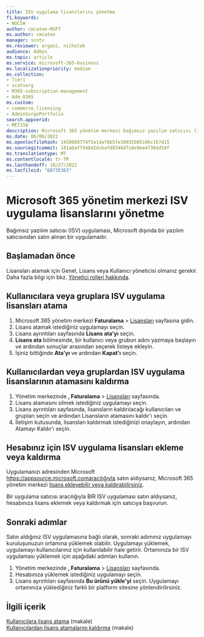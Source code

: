 ```yaml
---
title: ISV uygulama lisanslarını yönetme
f1.keywords:
- NOCSH
author: cmcatee-MSFT
ms.author: cmcatee
manager: scotv
ms.reviewer: argani, nicholak
audience: Admin
ms.topic: article
ms.service: microsoft-365-business
ms.localizationpriority: medium
ms.collection:
- Tier1
- scotvorg
- M365-subscription-management
- Adm_O365
ms.custom:
- commerce_licensing
- AdminSurgePortfolio
search.appverid:
- MET150
description: Microsoft 365 yönetim merkezi bağımsız yazılım satıcısı (ISV) uygulamalarının lisanslarını yönetmeyi öğrenin.
ms.date: 06/08/2022
ms.openlocfilehash: 1458088774f5a1daf8b5fe10032b05196c167d15
ms.sourcegitcommit: 181a0aff54842dcbafd834647c6e9ee47304d10f
ms.translationtype: MT
ms.contentlocale: tr-TR
ms.lasthandoff: 10/27/2022
ms.locfileid: "68735363"
---
```

# <a name="manage-isv-app-licenses-in-the-microsoft-365-admin-center"></a>Microsoft 365 yönetim merkezi ISV uygulama lisanslarını yönetme

Bağımsız yazılım satıcısı (ISV) uygulaması, Microsoft dışında bir yazılım satıcısından satın alınan bir uygulamadır.

## <a name="before-you-begin"></a>Başlamadan önce

Lisansları atamak için Genel, Lisans veya Kullanıcı yöneticisi olmanız gerekir. Daha fazla bilgi için bkz. [Yönetici rolleri hakkında](../../admin/add-users/about-admin-roles.md).

## <a name="assign-isv-app-licenses-to-users-or-groups"></a>Kullanıcılara veya gruplara ISV uygulama lisansları atama

1. Microsoft 365 yönetim merkezi **Faturalama** > <a href="https://go.microsoft.com/fwlink/p/?linkid=842264" target="_blank">Lisansları</a> sayfasına gidin.
2. Lisans atamak istediğiniz uygulamayı seçin.
3. Lisans ayrıntıları sayfasında **Lisans ata'yı** seçin.
4. **Lisans ata** bölmesinde, bir kullanıcı veya grubun adını yazmaya başlayın ve ardından sonuçlar arasından seçerek listeye ekleyin.
5. İşiniz bittiğinde **Ata'yı** ve ardından **Kapat'ı** seçin.

## <a name="unassign-isv-app-licenses-from-users-or-groups"></a>Kullanıcılardan veya gruplardan ISV uygulama lisanslarının atamasını kaldırma

1. Yönetim merkezinde **, Faturalama** > <a href="https://go.microsoft.com/fwlink/p/?linkid=842264" target="_blank">Lisansları</a> sayfasında.
2. Lisans atamasını silmek istediğiniz uygulamayı seçin.
3. Lisans ayrıntıları sayfasında, lisansların kaldırılacağı kullanıcıları ve grupları seçin ve ardından Lisansların atamasını kaldır'ı seçin.
4. İletişim kutusunda, lisansları kaldırmak istediğinizi onaylayın, ardından Atamayı Kaldır'ı seçin.

## <a name="add-or-remove-isv-app-licenses-for-your-account"></a>Hesabınız için ISV uygulama lisansları ekleme veya kaldırma

Uygulamanızı adresinden Microsoft https://appsource.microsoft.comaracılığıyla satın aldıysanız, Microsoft 365 yönetim merkezi [lisans ekleyebilir veya kaldırabilirsiniz](buy-licenses.md).

Bir uygulama satıcısı aracılığıyla BIR ISV uygulaması satın aldıysanız, hesabınıza lisans eklemek veya kaldırmak için satıcıya başvurun.

## <a name="next-steps"></a>Sonraki adımlar

Satın aldığınız ISV uygulamasına bağlı olarak, sonraki adımınız uygulamayı kuruluşunuzun ortamına yüklemek olabilir. Uygulamayı yüklemek, uygulamayı kullanıcılarınız için kullanılabilir hale getirir. Ortamınıza bir ISV uygulaması yüklemek için aşağıdaki adımları kullanın.

1. Yönetim merkezinde **, Faturalama** > <a href="https://go.microsoft.com/fwlink/p/?linkid=842264" target="_blank">Lisansları</a> sayfasında.
2. Hesabınıza yüklemek istediğiniz uygulamayı seçin.
3. Lisans ayrıntıları sayfasında **Bu ürünü yükle'yi** seçin. Uygulamayı ortamınıza yüklediğiniz farklı bir platform sitesine yönlendirilirsiniz.

## <a name="related-content"></a>İlgili içerik

[Kullanıcılara lisans atama](../../admin/manage/assign-licenses-to-users.md) (makale) \
[Kullanıcılardan lisans atamalarını kaldırma](../../admin/manage/remove-licenses-from-users.md) (makale)
